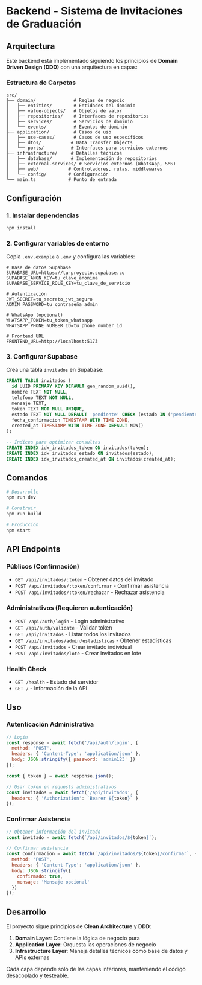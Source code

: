 # Backend - Sistema de Invitaciones de Graduación

## Arquitectura

Este backend está implementado siguiendo los principios de **Domain Driven Design (DDD)** con una arquitectura en capas:

### Estructura de Carpetas

```
src/
├── domain/              # Reglas de negocio
│   ├── entities/        # Entidades del dominio
│   ├── value-objects/   # Objetos de valor
│   ├── repositories/    # Interfaces de repositorios
│   ├── services/        # Servicios de dominio
│   └── events/          # Eventos de dominio
├── application/         # Casos de uso
│   ├── use-cases/       # Casos de uso específicos
│   ├── dtos/           # Data Transfer Objects
│   └── ports/          # Interfaces para servicios externos
├── infrastructure/     # Detalles técnicos
│   ├── database/       # Implementación de repositorios
│   ├── external-services/ # Servicios externos (WhatsApp, SMS)
│   ├── web/           # Controladores, rutas, middlewares
│   └── config/        # Configuración
└── main.ts            # Punto de entrada
```

## Configuración

### 1. Instalar dependencias

```bash
npm install
```

### 2. Configurar variables de entorno

Copia `.env.example` a `.env` y configura las variables:

```env
# Base de datos Supabase
SUPABASE_URL=https://tu-proyecto.supabase.co
SUPABASE_ANON_KEY=tu_clave_anonima
SUPABASE_SERVICE_ROLE_KEY=tu_clave_de_servicio

# Autenticación
JWT_SECRET=tu_secreto_jwt_seguro
ADMIN_PASSWORD=tu_contraseña_admin

# WhatsApp (opcional)
WHATSAPP_TOKEN=tu_token_whatsapp
WHATSAPP_PHONE_NUMBER_ID=tu_phone_number_id

# Frontend URL
FRONTEND_URL=http://localhost:5173
```

### 3. Configurar Supabase

Crea una tabla `invitados` en Supabase:

```sql
CREATE TABLE invitados (
  id UUID PRIMARY KEY DEFAULT gen_random_uuid(),
  nombre TEXT NOT NULL,
  telefono TEXT NOT NULL,
  mensaje TEXT,
  token TEXT NOT NULL UNIQUE,
  estado TEXT NOT NULL DEFAULT 'pendiente' CHECK (estado IN ('pendiente', 'confirmado', 'rechazado')),
  fecha_confirmacion TIMESTAMP WITH TIME ZONE,
  created_at TIMESTAMP WITH TIME ZONE DEFAULT NOW()
);

-- Índices para optimizar consultas
CREATE INDEX idx_invitados_token ON invitados(token);
CREATE INDEX idx_invitados_estado ON invitados(estado);
CREATE INDEX idx_invitados_created_at ON invitados(created_at);
```

## Comandos

```bash
# Desarrollo
npm run dev

# Construir
npm run build

# Producción
npm start
```

## API Endpoints

### Públicos (Confirmación)
- `GET /api/invitados/:token` - Obtener datos del invitado
- `POST /api/invitados/:token/confirmar` - Confirmar asistencia
- `POST /api/invitados/:token/rechazar` - Rechazar asistencia

### Administrativos (Requieren autenticación)
- `POST /api/auth/login` - Login administrativo
- `GET /api/auth/validate` - Validar token
- `GET /api/invitados` - Listar todos los invitados
- `GET /api/invitados/admin/estadisticas` - Obtener estadísticas
- `POST /api/invitados` - Crear invitado individual
- `POST /api/invitados/lote` - Crear invitados en lote

### Health Check
- `GET /health` - Estado del servidor
- `GET /` - Información de la API

## Uso

### Autenticación Administrativa

```javascript
// Login
const response = await fetch('/api/auth/login', {
  method: 'POST',
  headers: { 'Content-Type': 'application/json' },
  body: JSON.stringify({ password: 'admin123' })
});

const { token } = await response.json();

// Usar token en requests administrativos
const invitados = await fetch('/api/invitados', {
  headers: { 'Authorization': `Bearer ${token}` }
});
```

### Confirmar Asistencia

```javascript
// Obtener información del invitado
const invitado = await fetch(`/api/invitados/${token}`);

// Confirmar asistencia
const confirmacion = await fetch(`/api/invitados/${token}/confirmar`, {
  method: 'POST',
  headers: { 'Content-Type': 'application/json' },
  body: JSON.stringify({
    confirmado: true,
    mensaje: 'Mensaje opcional'
  })
});
```

## Desarrollo

El proyecto sigue principios de **Clean Architecture** y **DDD**:

1. **Domain Layer**: Contiene la lógica de negocio pura
2. **Application Layer**: Orquesta las operaciones de negocio
3. **Infrastructure Layer**: Maneja detalles técnicos como base de datos y APIs externas

Cada capa depende solo de las capas interiores, manteniendo el código desacoplado y testeable.
